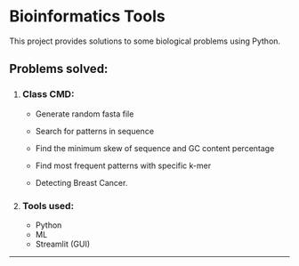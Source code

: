# **Bioinformatics Tools**

This project provides solutions to some biological problems using Python.

## **Problems solved:**

1. ### **Class CMD:** 

   - Generate random fasta file

   - Search for patterns in sequence

   - Find the minimum skew of sequence and GC content percentage

   - Find most frequent patterns with specific k-mer

   - Detecting Breast Cancer.

     

2. ### ****Tools used:****

   - Python
   - ML
   - Streamlit (GUI)

------
